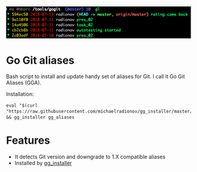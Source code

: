 ![gl](/pic/pic.png)

# Go Git aliases

Bash script to install and update handy set of aliases for Git. I call it Go Git Aliases (GGA).

Installation:
```
eval "$(curl "https://raw.githubusercontent.com/michaelradionov/gg_installer/master/gg_installer.sh")" && gg_installer gg_aliases
```

# Features

- It detects Git version and downgrade to 1.X compatible aliases
- Installed by [gg_installer](https://github.com/michaelradionov/gg_installer)
